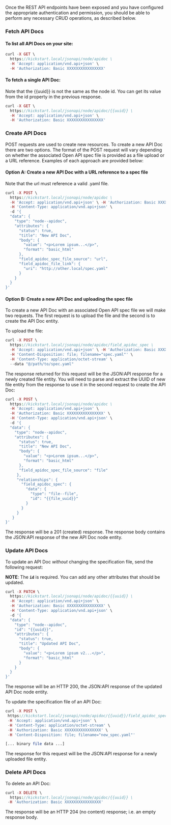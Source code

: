 Once the REST API endpoints have been exposed and you have configured the appropriate authentication and permission, you should be able to perform any necessary CRUD operations, as described below.

### Fetch API Docs

#### To list all API Docs on your site:

```php
curl -X GET \
  https://kickstart.local/jsonapi/node/apidoc \
  -H 'Accept: application/vnd.api+json' \
  -H 'Authorization: Basic XXXXXXXXXXXXXXXX'
```

#### To fetch a single API Doc:

Note that the {{uuid}} is not the same as the node id. You can get its value from the id property in the previous response.

```php
curl -X GET \
  https://kickstart.local/jsonapi/node/apidoc/{{uuid}} \
  -H 'Accept: application/vnd.api+json' \
  -H 'Authorization: Basic XXXXXXXXXXXXXXXX' 
```

### Create API Docs

POST requests are used to create new resources. To create a new API Doc there are two options. The format of the POST request will vary depending on whether the associated Open API spec file is provided as a file upload or a URL reference. Examples of each approach are provided below:

#### Option A: Create a new API Doc with a URL reference to a spec file

Note that the url must reference a valid .yaml file.

```php
curl -X POST \
  https://kickstart.local/jsonapi/node/apidoc \
  -H 'Accept: application/vnd.api+json' \ -H 'Authorization: Basic XXXXXXXXXXXXXXXX' \
  -H 'Content-Type: application/vnd.api+json' \
  -d '{
  "data": {
    "type": "node--apidoc",
    "attributes": {
      "status": true,
      "title": "New API Doc",
      "body": {
        "value": "<p>Lorem ipsum...</p>",
        "format": "basic_html"
      },
      "field_apidoc_spec_file_source": "url",
      "field_apidoc_file_link": {
        "uri": "http://other.local/spec.yaml"
      }
    } 
  } 
}'
```

#### Option B: Create a new API Doc and uploading the spec file

To create a new API Doc with an associated Open API spec file we will make two requests. The first request is to upload the file and the second is to create the API Doc entity.

To upload the file:

```php
curl -X POST \
  https://kickstart.local/jsonapi/node/apidoc/field_apidoc_spec \
  -H 'Accept: application/vnd.api+json' \ -H 'Authorization: Basic XXXXXXXXXXXXXXXX' \
  -H 'Content-Disposition: file; filename="spec.yaml"' \
  -H 'Content-Type: application/octet-stream' \
  --data "@/path/to/spec.yaml"
```

The response returned for this request will be the JSON:API response for a newly created file entity. You will need to parse and extract the UUID of new file entity from the response to use it in the second request to create the API Doc:

```php
curl -X POST \
  https://kickstart.local/jsonapi/node/apidoc \ 
  -H 'Accept: application/vnd.api+json' \
  -H 'Authorization: Basic XXXXXXXXXXXXXXXX' \
  -H 'Content-Type: application/vnd.api+json' \ 
  -d '{
  "data": {
    "type": "node--apidoc",
    "attributes": {
      "status": true,
      "title": "New API Doc",
      "body": {
        "value": "<p>Lorem ipsum...</p>",
        "format": "basic_html"
      },
      "field_apidoc_spec_file_source": "file"
     },
     "relationships": {
       "field_apidoc_spec": {
         "data": {
           "type": "file--file",
           "id": "{{file_uuid}}"
         }
       }
     }
   }
}'
```

The response will be a 201 (created) response. The response body contains the JSON:API response of the new API Doc node entity.

### Update API Docs

To update an API Doc _without_ changing the specification file, send the following request:

**NOTE**: The **`id`** is required. You can add any other attributes that should be updated.

```php
curl -X PATCH \ 
  https://kickstart.local/jsonapi/node/apidoc/{{uuid}} \
  -H 'Accept: application/vnd.api+json' \
  -H 'Authorization: Basic XXXXXXXXXXXXXXXX' \
  -H 'Content-Type: application/vnd.api+json' \
  -d '{
  "data": {
    "type": "node--apidoc",
    "id": "{{uuid}}",
    "attributes": {
      "status": true,
      "title": "Updated API Doc",
      "body": {
        "value": "<p>Lorem ipsum v2...</p>",
        "format": "basic_html"
      }
    }
  }
}'
```

The response will be an HTTP 200, the JSON:API response of the updated API Doc node entity.

To update the specification file of an API Doc:

```php
curl -X POST \
 https://kickstart.local/jsonapi/node/apidoc/{{uuid}}/field_apidoc_spec \ 
 -H 'Accept: application/vnd.api+json' \ 
 -H 'Content-Type: application/octet-stream' \ 
 -H 'Authorization: Basic XXXXXXXXXXXXXXXX' \
 -H 'Content-Disposition: file; filename="new_spec.yaml"' 

[... binary file data ...]
```

The response for this request will be the JSON:API response for a newly uploaded file entity.

### Delete API Docs

To delete an API Doc:

```php
curl -X DELETE \
  https://kickstart.local/jsonapi/node/apidoc/{{uuid}} \
 -H 'Authorization: Basic XXXXXXXXXXXXXXXX' 
```

The response will be an HTTP 204 (no content) response; i.e. an empty response body.